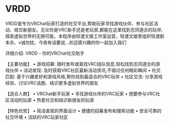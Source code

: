 # VRDD
VRDD是专为VRChat玩家打造的社交平台,帮助玩家寻找游戏伙伴、参与社区活动、结交新朋友。无论你是VRC新手还是老玩家,都能在这里找到志同道合的玩伴,探索虚拟世界的无限可能。本程序由轻渡文娱工作室运营，轻渡文娱曾组织轻渡剧本杀、v诚勿扰、今夜有话要说...欢迎感兴趣的你一起加入我们

详细介绍:
VRDD - 你的VRChat社交助手

【主要功能】
• 游戏招募: 随时发布或查找VRC组队信息,轻松找到志同道合的游戏伙伴
• 活动发现: 及时获取VRC社区最新活动资讯,不错过任何精彩瞬间
• 社交匹配: 基于兴趣爱好和游戏风格,帮你找到最适合的VRC玩伴
• 社区交流: 分享游戏经验、讨论VRC话题、结识更多虚拟世界的朋友

【适合人群】
• VRChat新手玩家
• 寻找游戏伙伴的VRC玩家
• 想要参与VRC社区活动的玩家
• 热爱社交和结识新朋友的玩家

【特色优势】
• 简洁直观的界面设计
• 便捷的招募发布和搜索功能
• 安全可靠的社交环境
• 活跃的VRC玩家社区
